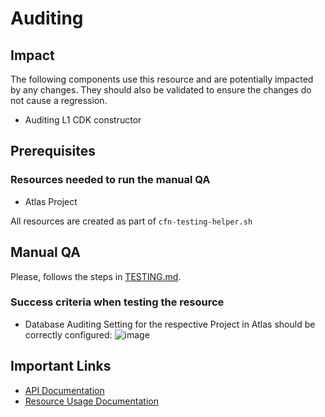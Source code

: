 # Auditing 

## Impact 
The following components use this resource and are potentially impacted by any changes. They should also be validated to ensure the changes do not cause a regression.
 - Auditing L1 CDK constructor


## Prerequisites 
### Resources needed to run the manual QA
- Atlas Project

All resources are created as part of `cfn-testing-helper.sh`

## Manual QA
Please, follows the steps in [TESTING.md](../../../TESTING.md.md).


### Success criteria when testing the resource
- Database Auditing Setting for the respective Project in Atlas should be correctly configured:
![image](https://user-images.githubusercontent.com/5663078/227519864-2d147a0b-4e57-48f8-8de8-48370f1cd037.png)

## Important Links
- [API Documentation](https://www.mongodb.com/docs/atlas/reference/api-resources-spec/#tag/Auditing)
- [Resource Usage Documentation](https://www.mongodb.com/docs/atlas/database-auditing/)